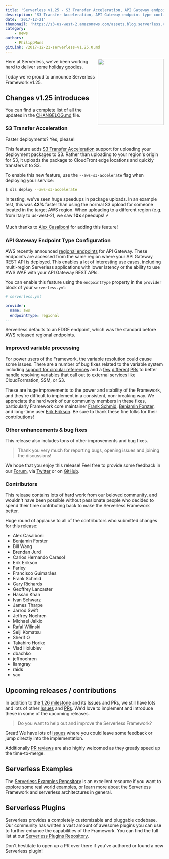 ```yaml
---
title: 'Serverless v1.25 - S3 Transfer Acceleration, API Gateway endpoint type configuration, variable system improvements'
description: 'S3 Transfer Acceleration, API Gateway endpoint type configuration, variable system improvements, enhancements, bug fixes and more added in the Serverless Framework v1.25 release.'
date: '2017-12-21'
thumbnail: 'https://s3-us-west-2.amazonaws.com/assets.blog.serverless.com/framework_v1.25_1.jpg'
category:
    - news
authors:
    - PhilippMuns
gitLink: /2017-12-21-serverless-v1.25.0.md
---
```


<img align="right" src="https://s3-us-west-2.amazonaws.com/assets.blog.serverless.com/framework_v1.25_1.jpg" width="210px" >

Here at Serverless, we've been working hard to deliver some holiday goodies.

Today we're proud to announce Serverless Framework v1.25.


## Changes v1.25 introduces

You can find a complete list of all the updates in the [CHANGELOG.md](https://github.com/serverless/serverless/blob/master/CHANGELOG.md) file.

### S3 Transfer Acceleration

Faster deployments? Yes, please!

This feature adds [S3 Transfer Acceleration](http://docs.aws.amazon.com/AmazonS3/latest/dev/transfer-acceleration.html) support for uploading your deployment packages to S3. Rather than uploading to your region's origin for S3, it uploads the package to CloudFront edge locations and quickly transfers it to S3.

To enable this new feature, use the `--aws-s3-accelerate` flag when deploying your service:

```bash
$ sls deploy --aws-s3-accelerate
```

In testing, we've seen huge speedups in package uploads. In an example test, this was **42%** faster than using the normal S3 upload for someone located in the target AWS region. When uploading to a different region (e.g. from Italy to us-west-2), we saw **10x** speedups! ⚡️

Much thanks to [Alex Casalboni](https://twitter.com/alex_casalboni) for adding this feature!

### API Gateway Endpoint Type Configuration

AWS recently announced [regional endpoints](https://aws.amazon.com/about-aws/whats-new/2017/11/amazon-api-gateway-supports-regional-api-endpoints/) for API Gateway. These endpoints are accessed from the same region where your API Gateway REST API is deployed. This enables a lot of interesting use cases, including multi-region Serverless applications with lower latency or the ability to use AWS WAF with your API Gateway REST APIs.

You can enable this feature using the `endpointType` property in the `provider` block of your `serverless.yml`:

```yml
# serverless.yml

provider:
  name: aws
  endpointType: regional
...
```

Serverless defaults to an EDGE endpoint, which was the standard before AWS released regional endpoints.

### Improved variable processing

For power users of the Framework, the variable resolution could cause some issues. There are a number of bug fixes related to the variable system including [support for circular references](https://github.com/serverless/serverless/pull/4144) and a [few](https://github.com/serverless/serverless/pull/4499) [different](https://github.com/serverless/serverless/pull/4294) [PRs](https://github.com/serverless/serverless/pull/4518) to better handle resolving variables that call out to external services like CloudFormation, SSM, or S3.

These are huge improvements to the power and stability of the Framework, and they're difficult to implement in a consistent, non-breaking way. We appreciate the hard work of our community members in these fixes, particularly Framework core maintainer [Frank Schmid](https://github.com/HyperBrain), [Benjamin Forster](https://github.com/e-e-e), and long-time user [Erik Erikson](https://github.com/erikerikson). Be sure to thank these fine folks for their contributions!

### Other enhancements & bug fixes

This release also includes tons of other improvements and bug fixes.

> Thank you very much for reporting bugs, opening issues and joining the discussions!

We hope that you enjoy this release! Feel free to provide some feedback in our [Forum](https://forum.serverless.com), via [Twitter](https://twitter.com/goserverless) or on [GitHub](https://github.com/serverless/serverless).

### Contributors

This release contains lots of hard work from our beloved community, and wouldn't have been possible without passionate people who decided to spend their time contributing back to make the Serverless Framework better.

Huge round of applause to all of the contributors who submitted changes for this release:

- Alex Casalboni
- Benjamin Forster
- Bill Wang
- Brendan Jurd
- Carlos Hernando Carasol
- Erik Erikson
- Farley
- Francisco Guimarães
- Frank Schmid
- Gary Richards
- Geoffrey Lancaster
- Hassan Khan
- Ivan Schwarz
- James Tharpe
- Jarrod Swift
- Jeffrey Noehren
- Michael Jalkio
- Rafal Wilinski
- Seiji Komatsu
- Sherif O
- Takahiro Horike
- Vlad Holubiev
- dbachko
- jeffnoehren
- liamgray
- raids
- sax

## Upcoming releases / contributions

In addition to the [1.26 milestone](https://github.com/serverless/serverless/milestone/41) and its Issues and PRs, we still have lots and lots of other [Issues](https://github.com/serverless/serverless/issues) and [PRs](https://github.com/serverless/serverless/pulls). We'd love to implement and introduce these in some of the upcoming releases.

> Do you want to help out and improve the Serverless Framework?

Great! We have lots of [issues](https://github.com/serverless/serverless/issues) where you could leave some feedback or jump directly into the implementation.

Additionally [PR reviews](https://github.com/serverless/serverless/pulls) are also highly welcomed as they greatly speed up the time-to-merge.

## Serverless Examples

The [Serverless Examples Repository](https://github.com/serverless/examples) is an excellent resource if you want to explore some real world examples, or learn more about the Serverless Framework and serverless architectures in general.

## Serverless Plugins

Serverless provides a completely customizable and pluggable codebase. Our community has written a vast amount of awesome plugins you can use to further enhance the capabilities of the Framework. You can find the full list at our [Serverless Plugins Repository](https://github.com/serverless/plugins).

Don't hestitate to open up a PR over there if you've authored or found a new Serverless plugin!
